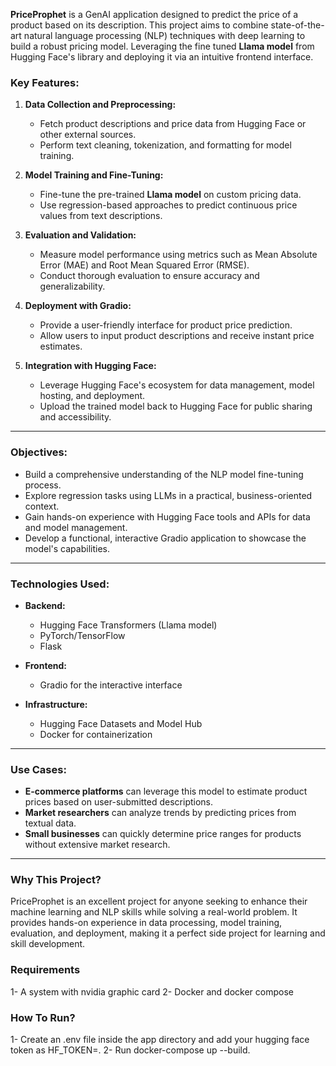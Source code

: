 **PriceProphet** is a GenAI application designed to predict the price of a product based on its description. This project aims to combine state-of-the-art natural language processing (NLP) techniques with deep learning to build a robust pricing model. Leveraging the fine tuned **Llama model** from Hugging Face's library and deploying it via an intuitive frontend interface.

### Key Features:
1. **Data Collection and Preprocessing:**
   - Fetch product descriptions and price data from Hugging Face or other external sources.
   - Perform text cleaning, tokenization, and formatting for model training.

2. **Model Training and Fine-Tuning:**
   - Fine-tune the pre-trained **Llama model** on custom pricing data.
   - Use regression-based approaches to predict continuous price values from text descriptions.

3. **Evaluation and Validation:**
   - Measure model performance using metrics such as Mean Absolute Error (MAE) and Root Mean Squared Error (RMSE).
   - Conduct thorough evaluation to ensure accuracy and generalizability.

4. **Deployment with Gradio:**
   - Provide a user-friendly interface for product price prediction.
   - Allow users to input product descriptions and receive instant price estimates.

5. **Integration with Hugging Face:**
   - Leverage Hugging Face's ecosystem for data management, model hosting, and deployment.
   - Upload the trained model back to Hugging Face for public sharing and accessibility.

---

### Objectives:
- Build a comprehensive understanding of the NLP model fine-tuning process.
- Explore regression tasks using LLMs in a practical, business-oriented context.
- Gain hands-on experience with Hugging Face tools and APIs for data and model management.
- Develop a functional, interactive Gradio application to showcase the model's capabilities.

---

### Technologies Used:
- **Backend:**
    - Hugging Face Transformers (Llama model)
    - PyTorch/TensorFlow
    - Flask

- **Frontend:**
    - Gradio for the interactive interface

- **Infrastructure:**
    - Hugging Face Datasets and Model Hub
    - Docker for containerization

---

### Use Cases:
- **E-commerce platforms** can leverage this model to estimate product prices based on user-submitted descriptions.
- **Market researchers** can analyze trends by predicting prices from textual data.
- **Small businesses** can quickly determine price ranges for products without extensive market research.

---

### Why This Project?
PriceProphet is an excellent project for anyone seeking to enhance their machine learning and NLP skills while solving a real-world problem. It provides hands-on experience in data processing, model training, evaluation, and deployment, making it a perfect side project for learning and skill development.

### Requirements
1- A system with nvidia graphic card
2- Docker and docker compose

### How To Run?
1- Create an .env file inside the app directory and add your hugging face token as HF_TOKEN=<your token>.
2- Run docker-compose up --build.
